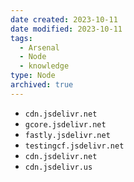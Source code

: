 ```yaml
---
date created: 2023-10-11
date modified: 2023-10-11
tags:
  - Arsenal
  - Node
  - knowledge
type: Node
archived: true
---
```

- `cdn.jsdelivr.net`
- `gcore.jsdelivr.net`
- `fastly.jsdelivr.net`
- `testingcf.jsdelivr.net`
- `cdn.jsdelivr.net`
- `cdn.jsdelivr.us`